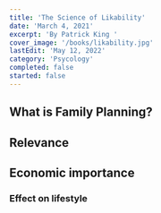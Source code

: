 ```yaml
---
title: 'The Science of Likability'
date: 'March 4, 2021'
excerpt: 'By Patrick King '
cover_image: '/books/likability.jpg'
lastEdit: 'May 12, 2022'
category: 'Psycology'
completed: false
started: false
---
```


## What is Family Planning?
## Relevance
## Economic importance
### Effect on lifestyle
